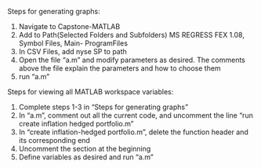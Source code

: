 Steps for generating graphs:  1. Navigate to Capstone-MATLAB  2. Add to Path(Selected Folders and Subfolders) MS REGRESS FEX 1.08, Symbol Files, Main- ProgramFiles  3. In CSV Files, add nyse SP to path  4. Open the file “a.m” and modify parameters as desired. The comments above the file explain the parameters and how to choose them  5. run “a.m”  Steps for viewing all MATLAB workspace variables:  1. Complete steps 1-3 in “Steps for generating graphs”  2. In “a.m”, comment out all the current code, and uncomment the line “run create inflation hedged portfolio.m”  3. In “create inflation-hedged portfolio.m”, delete the function header and its corresponding end  4. Uncomment the section at the beginning  5. Define variables as desired and run “a.m”  